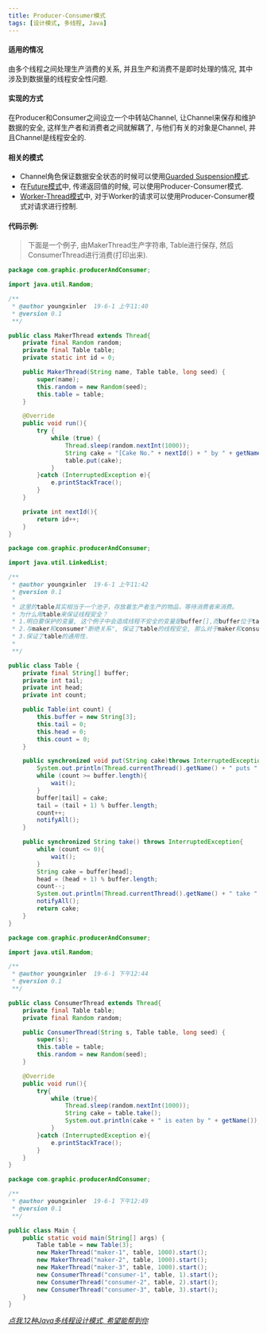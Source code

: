 ```yaml
---
title: Producer-Consumer模式
tags: [设计模式, 多线程, Java]
---
```


#### 适用的情况
由多个线程之间处理生产消费的关系, 并且生产和消费不是即时处理的情况, 其中涉及到数据量的线程安全性问题.
#### 实现的方式
在Producer和Consumer之间设立一个中转站Channel, 让Channel来保存和维护数据的安全, 这样生产者和消费者之间就解耦了, 与他们有关的对象是Channel, 并且Channel是线程安全的.
#### 相关的模式
- Channel角色保证数据安全状态的时候可以使用[Guarded Suspension模式](https://www.jianshu.com/p/18285cfb9a52).
- 在[Future模式](https://www.jianshu.com/p/7aa74bc8fb40)中, 传递返回值的时候, 可以使用Producer-Consumer模式.
- [Worker-Thread模式](https://www.jianshu.com/p/eb5c4467a1ec)中, 对于Worker的请求可以使用Producer-Consumer模式对请求进行控制.
#### 代码示例:
>下面是一个例子, 由MakerThread生产字符串, Table进行保存, 然后ConsumerThread进行消费(打印出来).

```java
package com.graphic.producerAndConsumer;

import java.util.Random;

/**
 * @author youngxinler  19-6-1 上午11:40
 * @version 0.1
 **/

public class MakerThread extends Thread{
    private final Random random;
    private final Table table;
    private static int id = 0;

    public MakerThread(String name, Table table, long seed) {
        super(name);
        this.random = new Random(seed);
        this.table = table;
    }

    @Override
    public void run(){
        try {
            while (true) {
                Thread.sleep(random.nextInt(1000));
                String cake = "[Cake No." + nextId() + " by " + getName() + "]";
                table.put(cake);
            }
        }catch (InterruptedException e){
            e.printStackTrace();
        }
    }

    private int nextId(){
        return id++;
    }
}
```
```java
package com.graphic.producerAndConsumer;

import java.util.LinkedList;

/**
 * @author youngxinler  19-6-1 上午11:42
 * @version 0.1
 *
 * 这里的table其实相当于一个池子，存放着生产者生产的物品，等待消费者来消费。
 * 为什么用table来保证线程安全？
 * 1.明白要保护的变量, 这个例子中会造成线程不安全的变量是buffer[],而buffer位于table.
 * 2.与maker和consumer"断绝关系", 保证了table的线程安全, 那么对于maker和consumer就可以大胆放心的写了.
 * 3.保证了table的通用性.
 *
 **/

public class Table {
    private final String[] buffer;
    private int tail;
    private int head;
    private int count;

    public Table(int count) {
        this.buffer = new String[3];
        this.tail = 0;
        this.head = 0;
        this.count = 0;
    }

    public synchronized void put(String cake)throws InterruptedException{
        System.out.println(Thread.currentThread().getName() + " puts " + cake);
        while (count >= buffer.length){
            wait();
        }
        buffer[tail] = cake;
        tail = (tail + 1) % buffer.length;
        count++;
        notifyAll();
    }

    public synchronized String take() throws InterruptedException{
        while (count <= 0){
            wait();
        }
        String cake = buffer[head];
        head = (head + 1) % buffer.length;
        count--;
        System.out.println(Thread.currentThread().getName() + " take " + cake);
        notifyAll();
        return cake;
    }
}
```

```java
package com.graphic.producerAndConsumer;

import java.util.Random;

/**
 * @author youngxinler  19-6-1 下午12:44
 * @version 0.1
 **/

public class ConsumerThread extends Thread{
    private final Table table;
    private final Random random;

    public ConsumerThread(String s, Table table, long seed) {
        super(s);
        this.table = table;
        this.random = new Random(seed);
    }

    @Override
    public void run(){
        try{
            while (true){
                Thread.sleep(random.nextInt(1000));
                String cake = table.take();
                System.out.println(cake + " is eaten by " + getName());
            }
        }catch (InterruptedException e){
            e.printStackTrace();
        }
    }
}
```
```java
package com.graphic.producerAndConsumer;

/**
 * @author youngxinler  19-6-1 下午12:49
 * @version 0.1
 **/

public class Main {
    public static void main(String[] args) {
        Table table = new Table(3);
        new MakerThread("maker-1", table, 1000).start();
        new MakerThread("maker-2", table, 1000).start();
        new MakerThread("maker-3", table, 1000).start();
        new ConsumerThread("consumer-1", table, 1).start();
        new ConsumerThread("consumer-2", table, 2).start();
        new ConsumerThread("consumer-3", table, 3).start();
    }
}
```
[*点我,12种Java多线程设计模式, 希望能帮到你*](https://www.jianshu.com/nb/37785937)

